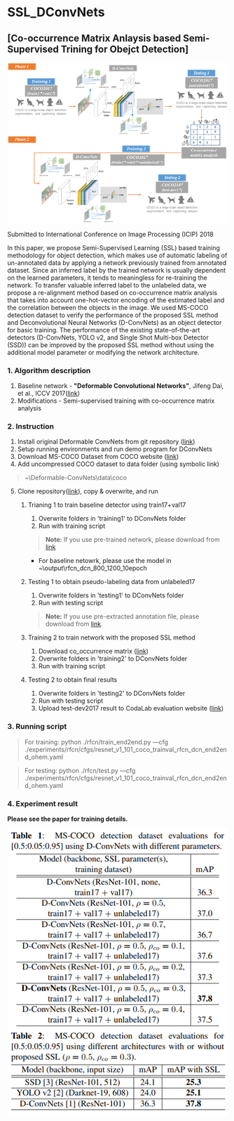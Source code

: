 ﻿# SSL_DConvNets

## [Co-occurrence Matrix Anlaysis based Semi-Supervised Trining for Obejct Detection]

![alt text](./images/design.png)

Submitted to International Conference on Image Processing (ICIP) 2018

In this paper, we propose Semi-Supervised Learning (SSL) based training methodology for object detection, which makes use of automatic labeling of un-annotated data by applying a network previously trained from annotated dataset. Since an inferred label by the trained network is usually dependent on the learned parameters, it tends to meaningless for re-training the network. To transfer valuable inferred label to the unlabeled data, we propose a re-alignment method based on co-occurrence matrix analysis that takes into account one-hot-vector encoding of the estimated label and the correlation between the objects in the image. We used MS-COCO detection dataset to verify the performance of the proposed SSL method and Deconvolutional Neural Networks (D-ConvNets) as an object detector for basic training. The performance of the existing state-of-the-art detectors (D-ConvNets, YOLO v2, and Single Shot Multi-box Detector (SSD)) can be improved by the proposed SSL method without using the additional model parameter or modifying the network architecture.

### 1. Algorithm description

1. Baseline network  - **"Deformable Convolutional Networks"**, Jifeng Dai, et al., ICCV 2017(<a href="https://arxiv.org/abs/1703.06211" target="_blank">link</a>)
2.  Modifications  - Semi-supervised training with co-occurrence matrix analysis
  
### 2. Instruction
1. Install original Deformable ConvNets from git repository (<a href="https://github.com/msracver/Deformable-ConvNets" target="_blank">link</a>)
2. Setup running environments and run demo program for DConvNets
3. Download MS-COCO Dataset from COCO website (<a href="http://cocodataset.org/#download" target="_blank">link</a>)
4. Add uncompressed COCO dataset to data folder (using symbolic link)
  >~\Deformable-ConvNets\data\coco
5. Clone repository(<a href="https://github.com/kaisarulius/SSL_DConvNets" target="_blank">link</a>), copy & overwrite, and run
    1. Trianing 1 to train baseline detector using train17+val17 
	    1. Overwrite folders in 'training1' to DConvNets folder
	    2. Run with training script
		> **Note:** If you use pre-trained network, please download from <a href="https://drive.google.com/file/d/15-CFqF9em3y5w2QsZ92hYkWq0Fr0aIBI/view?usp=sharing">link</a>
	      + For baseline netowrk, please use the model in ~\output\rfcn_dcn_800_1200_10epoch

    2. Testing 1 to obtain pseudo-labeling data from unlabeled17         
	    1. Overwrite folders in 'testing1' to DConvNets folder
	    2. Run with testing script
		> **Note:** If you use pre-extracted annotation file, please download from <a href="https://drive.google.com/file/d/1eqI2CT2AQbcdRj-AHymACKbgzU4W9JPv/view?usp=sharing" target="_blank">link</a>.
    3. Training 2 to train network with the proposed SSL method
	    1. Download co_occurrence matrix (<a href="https://drive.google.com/open?id=1HQfHdfZBRN-eWerqoyyt1Nz8LL_Yu4vw" target="_blank">link</a>)
	    2. Overwrite folders in 'training2' to DConvNets folder
	    3. Run with training script
    4. Testing 2 to obtain final results
	    1. Overwrite folders in 'testing2' to DConvNets folder
	    2. Run with testing script
	    3. Upload test-dev2017 result to CodaLab evaluation website (<a href="https://competitions.codalab.org/competitions/5181" target="_blank">link</a>)
      


### 3. Running script
> For training: python ./rfcn/train_end2end.py —cfg ./experiments/rfcn/cfgs/resnet_v1_101_coco_trainval_rfcn_dcn_end2end_ohem.yaml

> For testing: python ./rfcn/test.py —cfg ./experiments/rfcn/cfgs/resnet_v1_101_coco_trainval_rfcn_dcn_end2end_ohem.yaml

### 4. Experiment result
**Please see the paper for training details.**

![alt text](./images/result.png)
